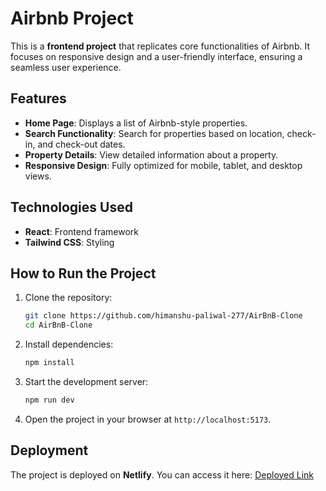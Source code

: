# Airbnb Project

This is a **frontend project** that replicates core functionalities of Airbnb. It focuses on responsive design and a user-friendly interface, ensuring a seamless user experience.

## Features

- **Home Page**: Displays a list of Airbnb-style properties.
- **Search Functionality**: Search for properties based on location, check-in, and check-out dates.
- **Property Details**: View detailed information about a property.
- **Responsive Design**: Fully optimized for mobile, tablet, and desktop views.

## Technologies Used

- **React**: Frontend framework
- **Tailwind CSS**: Styling

## How to Run the Project

1. Clone the repository:
   ```bash
   git clone https://github.com/himanshu-paliwal-277/AirBnB-Clone
   cd AirBnB-Clone
   ```

2. Install dependencies:
   ```bash
   npm install
   ```

3. Start the development server:
   ```bash
   npm run dev
   ```

4. Open the project in your browser at `http://localhost:5173`.

## Deployment

The project is deployed on **Netlify**. You can access it here: [Deployed Link](https://capable-hamster-f5812d.netlify.app/)
